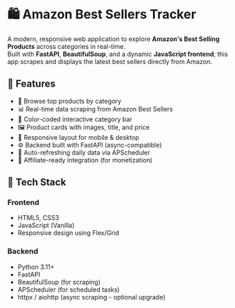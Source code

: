 # 🛍️ Amazon Best Sellers Tracker

A modern, responsive web application to explore **Amazon's Best Selling Products** across categories in real-time.  
Built with **FastAPI**, **BeautifulSoup**, and a dynamic **JavaScript frontend**, this app scrapes and displays the latest best sellers directly from Amazon.

## 🚀 Features

- 🔎 Browse top products by category
- 📊 Real-time data scraping from Amazon Best Sellers
- 🎨 Color-coded interactive category bar
- 🖼️ Product cards with images, title, and price
- 🧭 Responsive layout for mobile & desktop
- ⚙️ Backend built with FastAPI (async-compatible)
- 🔄 Auto-refreshing daily data via APScheduler
- 🔗 Affiliate-ready integration (for monetization)

## 🧱 Tech Stack

### Frontend
- HTML5, CSS3
- JavaScript (Vanilla)
- Responsive design using Flex/Grid

### Backend
- Python 3.11+
- FastAPI
- BeautifulSoup (for scraping)
- APScheduler (for scheduled tasks)
- httpx / aiohttp (async scraping - optional upgrade)


